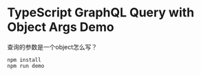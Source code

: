 TypeScript GraphQL Query with Object Args Demo
===========================

查询的参数是一个object怎么写？

```
npm install
npm run demo
```
